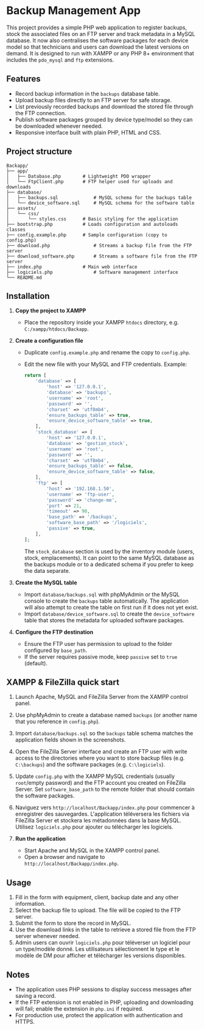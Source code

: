 # Backup Management App

This project provides a simple PHP web application to register backups, stock the associated files on an FTP server and track metadata in a MySQL database. It now also centralises the software packages for each device model so that technicians and users can download the latest versions on demand. It is designed to run with XAMPP or any PHP 8+ environment that includes the `pdo_mysql` and `ftp` extensions.

## Features

- Record backup information in the `backups` database table.
- Upload backup files directly to an FTP server for safe storage.
- List previously recorded backups and download the stored file through the FTP connection.
- Publish software packages grouped by device type/model so they can be downloaded whenever needed.
- Responsive interface built with plain PHP, HTML and CSS.

## Project structure

```
Backapp/
├── app/
│   ├── Database.php        # Lightweight PDO wrapper
│   └── FtpClient.php       # FTP helper used for uploads and downloads
├── database/
│   ├── backups.sql             # MySQL schema for the backups table
│   └── device_software.sql     # MySQL schema for the software table
├── assets/
│   └── css/
│       └── styles.css      # Basic styling for the application
├── bootstrap.php           # Loads configuration and autoloads classes
├── config.example.php      # Sample configuration (copy to config.php)
├── download.php                # Streams a backup file from the FTP server
├── download_software.php       # Streams a software file from the FTP server
├── index.php               # Main web interface
├── logiciels.php               # Software management interface
└── README.md
```

## Installation

1. **Copy the project to XAMPP**
   - Place the repository inside your XAMPP `htdocs` directory, e.g. `C:/xampp/htdocs/Backapp`.

2. **Create a configuration file**
   - Duplicate `config.example.php` and rename the copy to `config.php`.
   - Edit the new file with your MySQL and FTP credentials. Example:

     ```php
     return [
         'database' => [
             'host' => '127.0.0.1',
             'database' => 'backups',
             'username' => 'root',
             'password' => '',
             'charset' => 'utf8mb4',
             'ensure_backups_table' => true,
             'ensure_device_software_table' => true,
         ],
         'stock_database' => [
             'host' => '127.0.0.1',
             'database' => 'gestion_stock',
             'username' => 'root',
             'password' => '',
             'charset' => 'utf8mb4',
             'ensure_backups_table' => false,
             'ensure_device_software_table' => false,
         ],
         'ftp' => [
             'host' => '192.168.1.50',
             'username' => 'ftp-user',
             'password' => 'change-me',
             'port' => 21,
             'timeout' => 90,
             'base_path' => '/backups',
             'software_base_path' => '/logiciels',
             'passive' => true,
         ],
     ];
     ```

     The `stock_database` section is used by the inventory module (users, stock, emplacements). It can point to the same MySQL database as the backups module or to a dedicated schema if you prefer to keep the data separate.

3. **Create the MySQL table**
   - Import `database/backups.sql` with phpMyAdmin or the MySQL console to create the `backups` table automatically. The application will also attempt to create the table on first run if it does not yet exist.
   - Import `database/device_software.sql` to create the `device_software` table that stores the metadata for uploaded software packages.

4. **Configure the FTP destination**
   - Ensure the FTP user has permission to upload to the folder configured by `base_path`.
   - If the server requires passive mode, keep `passive` set to `true` (default).

## XAMPP & FileZilla quick start

1. Launch Apache, MySQL and FileZilla Server from the XAMPP control panel.
2. Use phpMyAdmin to create a database named `backups` (or another name that you reference in `config.php`).
3. Import `database/backups.sql` so the `backups` table schema matches the application fields shown in the screenshots.
4. Open the FileZilla Server interface and create an FTP user with write access to the directories where you want to store backup files (e.g. `C:\backups`) and the software packages (e.g. `C:\logiciels`).
5. Update `config.php` with the XAMPP MySQL credentials (usually `root`/empty password) and the FTP account you created on FileZilla Server. Set `software_base_path` to the remote folder that should contain the software packages.
6. Naviguez vers `http://localhost/Backapp/index.php` pour commencer à enregistrer des sauvegardes. L'application téléversera les fichiers via FileZilla Server et stockera les métadonnées dans la base MySQL. Utilisez `logiciels.php` pour ajouter ou télécharger les logiciels.

5. **Run the application**
   - Start Apache and MySQL in the XAMPP control panel.
   - Open a browser and navigate to `http://localhost/Backapp/index.php`.

## Usage

1. Fill in the form with equipment, client, backup date and any other information.
2. Select the backup file to upload. The file will be copied to the FTP server.
3. Submit the form to store the record in MySQL.
4. Use the download links in the table to retrieve a stored file from the FTP server whenever needed.
5. Admin users can ouvrir `logiciels.php` pour téléverser un logiciel pour un type/modèle donné. Les utilisateurs sélectionnent le type et le modèle de DM pour afficher et télécharger les versions disponibles.

## Notes

- The application uses PHP sessions to display success messages after saving a record.
- If the FTP extension is not enabled in PHP, uploading and downloading will fail; enable the extension in `php.ini` if required.
- For production use, protect the application with authentication and HTTPS.
